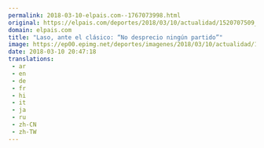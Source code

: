 ```yaml
---
permalink: 2018-03-10-elpais.com--1767073998.html
original: https://elpais.com/deportes/2018/03/10/actualidad/1520707509_467029.html#?ref=rss&format=simple&link=link
domain: elpais.com
title: "Laso, ante el clásico: “No desprecio ningún partido”"
image: https://ep00.epimg.net/deportes/imagenes/2018/03/10/actualidad/1520707509_467029_1520707918_rrss_normal.jpg
date: 2018-03-10 20:47:18
translations: 
 - ar
 - en
 - de
 - fr
 - hi
 - it
 - ja
 - ru
 - zh-CN
 - zh-TW
---
```


